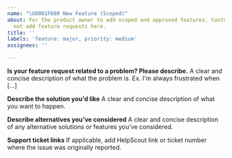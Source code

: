 ```yaml
---
name: "\U0001F680 New Feature (Scoped)"
about: For the product owner to add scoped and approved features. Customers should
  not add feature requests here.
title: ''
labels: 'feature: major, priority: medium'
assignees: ''

---
```


**Is your feature request related to a problem? Please describe.**
A clear and concise description of what the problem is. Ex. I'm always frustrated when [...]

**Describe the solution you'd like**
A clear and concise description of what you want to happen.

**Describe alternatives you've considered**
A clear and concise description of any alternative solutions or features you've considered.

**Support ticket links**
If applicable, add HelpScout link or ticket number where the issue was originally reported.
